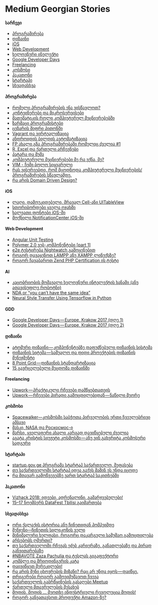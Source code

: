 # Medium Georgian Stories

#### სარჩევი
* [პროგრამირება](#პროგრამირება)
* [დიზაინი](#დიზაინი)
* [iOS](#ios)
* [Web Development](#web-development)
* [ხელოვნური ინელექტი](#ai)
* [Google Developer Days](#gdd)
* [Freelancing](#freelancing)
* [კოსმოსი](#კოსმოსი)
* [ჰაკათონი](#ჰაკათონი)
* [სტარტაპი](#სტარტაპი)
* [სხვადასხვა](#სხვადასხვა)

#### პროგრამირება
* [რომელი პროგრამირების ენა ვისწავლოთ?](https://medium.com/@gmamaladze/%E1%83%A0%E1%83%9D%E1%83%9B%E1%83%94%E1%83%9A%E1%83%98-%E1%83%9E%E1%83%A0%E1%83%9D%E1%83%92%E1%83%A0%E1%83%90%E1%83%9B%E1%83%98%E1%83%A0%E1%83%94%E1%83%91%E1%83%98%E1%83%A1-%E1%83%94%E1%83%9C%E1%83%90-%E1%83%95%E1%83%98%E1%83%A1%E1%83%AC%E1%83%90%E1%83%95%E1%83%9A%E1%83%9D%E1%83%97-cce1a4974ce1)
* [კონტეინერები და მიკროსერვისები](https://medium.com/@fircx/%E1%83%99%E1%83%9D%E1%83%9C%E1%83%A2%E1%83%94%E1%83%98%E1%83%9C%E1%83%94%E1%83%A0%E1%83%94%E1%83%91%E1%83%98-%E1%83%93%E1%83%90-%E1%83%9B%E1%83%98%E1%83%99%E1%83%A0%E1%83%9D%E1%83%A1%E1%83%94%E1%83%A0%E1%83%95%E1%83%98%E1%83%A1%E1%83%94%E1%83%91%E1%83%98-6d86529c49cb)
* [მათემატიკის როლი კომპიუტერულ მეცნიერებებში](https://medium.com/@getsadzee/%E1%83%9B%E1%83%90%E1%83%97%E1%83%94%E1%83%9B%E1%83%90%E1%83%A2%E1%83%98%E1%83%99%E1%83%98%E1%83%A1-%E1%83%A0%E1%83%9D%E1%83%9A%E1%83%98-%E1%83%99%E1%83%9D%E1%83%9B%E1%83%9E%E1%83%98%E1%83%A3%E1%83%A2%E1%83%94%E1%83%A0%E1%83%A3%E1%83%9A-%E1%83%9B%E1%83%94%E1%83%AA%E1%83%9C%E1%83%98%E1%83%94%E1%83%A0%E1%83%94%E1%83%91%E1%83%94%E1%83%91%E1%83%A8%E1%83%98-53d1bba6e90a)
* [ზარმაცი პროგრამისტები](https://medium.com/@stichoza/-4e7a2373fd08)
* [ცეზარის შიფრი პითონში](https://medium.com/@fircx/%E1%83%AA%E1%83%94%E1%83%96%E1%83%90%E1%83%A0%E1%83%98%E1%83%A1-%E1%83%A8%E1%83%98%E1%83%A4%E1%83%A0%E1%83%98-%E1%83%9E%E1%83%98%E1%83%97%E1%83%9D%E1%83%9C%E1%83%A8%E1%83%98-2fa1d2761e89)
* [Vagrant და ვირტუალიზაცია](https://medium.com/@fircx/vagrant-%E1%83%93%E1%83%90-%E1%83%95%E1%83%98%E1%83%A0%E1%83%A2%E1%83%A3%E1%83%90%E1%83%9A%E1%83%98%E1%83%96%E1%83%90%E1%83%AA%E1%83%98%E1%83%90-b3823bcdb08e)
* [ანდროიდის ბილდის ავტომატიზაცია](https://medium.com/@fircx/%E1%83%90%E1%83%9C%E1%83%93%E1%83%A0%E1%83%9D%E1%83%98%E1%83%93%E1%83%98%E1%83%A1-%E1%83%91%E1%83%98%E1%83%9A%E1%83%93%E1%83%98%E1%83%A1-%E1%83%90%E1%83%95%E1%83%A2%E1%83%9D%E1%83%9B%E1%83%90%E1%83%A2%E1%83%98%E1%83%96%E1%83%90%E1%83%AA%E1%83%98%E1%83%90-5ecefa56cb6a)
* [FP ახალი გზა პროგრამირებაში რომელიც ძველია #1](https://medium.com/@safareli/fp-1-9ac44f1b589f)
* [R, Excel და ქართული არჩევნები](https://medium.com/@gmamaladze/r-excel-%E1%83%93%E1%83%90-%E1%83%A5%E1%83%90%E1%83%A0%E1%83%97%E1%83%A3%E1%83%9A%E1%83%98-%E1%83%90%E1%83%A0%E1%83%A9%E1%83%94%E1%83%95%E1%83%9C%E1%83%94%E1%83%91%E1%83%98-2d613e4b166e)
* [პატარა და მუშა](https://medium.com/@gtkesh/ac8fa802f11f)
* [კომპიუტერული მეცნიერებები მე რა ვქნა, მე?](https://medium.com/@gtkesh/fba5979b180a)
* [VIM - ჩემი ბოლო სიყვარული](https://medium.com/ka-ge/vim-%E1%83%A9%E1%83%94%E1%83%9B%E1%83%98-%E1%83%91%E1%83%9D%E1%83%9A%E1%83%9D-%E1%83%A1%E1%83%98%E1%83%A7%E1%83%95%E1%83%90%E1%83%A0%E1%83%A3%E1%83%9A%E1%83%98-b3b2dd64d19c)
* [რას ვისურვებდი, რომ მცოდნოდა კომპიუტერული მეცნიერების/პროგრამირების სწავლამდე.](https://medium.com/@tornikegomareli_77607/%E1%83%A0%E1%83%90%E1%83%A1-%E1%83%95%E1%83%98%E1%83%A1%E1%83%A3%E1%83%A0%E1%83%95%E1%83%94%E1%83%91%E1%83%93%E1%83%98-%E1%83%A0%E1%83%9D%E1%83%9B-%E1%83%9B%E1%83%AA%E1%83%9D%E1%83%93%E1%83%9C%E1%83%9D%E1%83%93%E1%83%90-%E1%83%99%E1%83%9D%E1%83%9B%E1%83%9E%E1%83%98%E1%83%A3%E1%83%A2%E1%83%94%E1%83%A0%E1%83%A3%E1%83%9A%E1%83%98-%E1%83%9B%E1%83%94%E1%83%AA%E1%83%9C%E1%83%98%E1%83%94%E1%83%A0%E1%83%94%E1%83%91%E1%83%98%E1%83%A1-%E1%83%9E%E1%83%A0%E1%83%9D%E1%83%92%E1%83%A0%E1%83%90%E1%83%9B%E1%83%98%E1%83%A0%E1%83%94%E1%83%91%E1%83%98%E1%83%A1-%E1%83%A1%E1%83%AC%E1%83%90%E1%83%95%E1%83%9A%E1%83%90%E1%83%9B%E1%83%93%E1%83%94-6a5170fbd4c8)
* [რა არის Domain Driven Design?](https://medium.com/@ggdvalishvili/%E1%83%A0%E1%83%90-%E1%83%90%E1%83%A0%E1%83%98%E1%83%A1-domain-driven-design-5f5a551346b1)


#### iOS
* [ლაღი, დამოუკიდებელი, მრავალ Cell-ანი UITableView](https://medium.com/@sh.ioramashvili/%E1%83%9A%E1%83%90%E1%83%A6%E1%83%98-%E1%83%93%E1%83%90%E1%83%9B%E1%83%9D%E1%83%A3%E1%83%99%E1%83%98%E1%83%93%E1%83%94%E1%83%91%E1%83%94%E1%83%9A%E1%83%98-%E1%83%9B%E1%83%A0%E1%83%90%E1%83%95%E1%83%90%E1%83%9A-cell-%E1%83%90%E1%83%9C%E1%83%98-uitableview-1b2c80ce14b8)
* [სთორიბორდები ყველა ოჯახში](https://medium.com/@sh.ioramashvili/%E1%83%A1%E1%83%97%E1%83%9D%E1%83%A0%E1%83%98%E1%83%91%E1%83%9D%E1%83%A0%E1%83%93%E1%83%94%E1%83%91%E1%83%98-%E1%83%A7%E1%83%95%E1%83%94%E1%83%9A%E1%83%90-%E1%83%9D%E1%83%AF%E1%83%90%E1%83%AE%E1%83%A8%E1%83%98-b04eb9823db7)
* [ხალვათი ფონტები iOS-ში](https://medium.com/@sh.ioramashvili/%E1%83%AE%E1%83%90%E1%83%9A%E1%83%95%E1%83%90%E1%83%97%E1%83%98-%E1%83%A4%E1%83%9D%E1%83%9C%E1%83%A2%E1%83%94%E1%83%91%E1%83%98-ios-%E1%83%A8%E1%83%98-e8b98d882a2f)
* [მოქნილი NotificationCenter iOS-ში](https://medium.com/@sh.ioramashvili/%E1%83%9B%E1%83%9D%E1%83%A5%E1%83%9C%E1%83%98%E1%83%9A%E1%83%98-notificationcenter-%E1%83%98-d8983a7a5d89)

#### Web Development
* [Angular Unit Testing](https://medium.com/@apolonpachulia/angular-unit-testing-57f766c104b3)
* [Polymer 2.0 ვებ-კომპონენტები [part 1]](https://medium.com/@apolonpachulia/polymer-2-0-%E1%83%95%E1%83%94%E1%83%91-%E1%83%99%E1%83%9D%E1%83%9B%E1%83%9E%E1%83%9D%E1%83%9C%E1%83%94%E1%83%9C%E1%83%A2%E1%83%94%E1%83%91%E1%83%98-part-1-e5410f00e852)
* [e2e ტესტირება Nightwatch გამოყენებით](https://medium.com/@apolonpachulia/e2e-%E1%83%A2%E1%83%94%E1%83%A1%E1%83%A2%E1%83%98%E1%83%A0%E1%83%94%E1%83%91%E1%83%90-nightwatch-%E1%83%92%E1%83%90%E1%83%9B%E1%83%9D%E1%83%A7%E1%83%94%E1%83%9C%E1%83%94%E1%83%91%E1%83%98%E1%83%97-fa192909a5f7)
* [როგორ დავაყენოთ LAMPP ანუ XAMPP ლინუქსზე?](https://medium.com/@gigamania/%E1%83%A0%E1%83%9D%E1%83%92%E1%83%9D%E1%83%A0-%E1%83%93%E1%83%90%E1%83%95%E1%83%90%E1%83%A7%E1%83%94%E1%83%9C%E1%83%9D%E1%83%97-lampp-%E1%83%9A%E1%83%98%E1%83%9C%E1%83%A3%E1%83%A5%E1%83%A1%E1%83%96%E1%83%94-6ff4c319316)
* [როგორ ჩავაბაროთ Zend PHP Certification ის ტესტი](https://medium.com/@niko.peikrishvili/%E1%83%A0%E1%83%9D%E1%83%92%E1%83%9D%E1%83%A0-%E1%83%A9%E1%83%90%E1%83%95%E1%83%90%E1%83%91%E1%83%90%E1%83%A0%E1%83%9D%E1%83%97-zend-php-certification-%E1%83%98%E1%83%A1-%E1%83%A2%E1%83%94%E1%83%A1%E1%83%A2%E1%83%98-c2e1c5626512)

#### AI
* [კაცობრიობის მომავალი ხელოვნური ინტელექტის ხანაში (ანუ ათავისუფლე რობოტნი)](https://medium.com/@gmamaladze/%E1%83%99%E1%83%90%E1%83%AA%E1%83%9D%E1%83%91%E1%83%A0%E1%83%98%E1%83%9D%E1%83%91%E1%83%98%E1%83%A1-%E1%83%9B%E1%83%9D%E1%83%9B%E1%83%90%E1%83%95%E1%83%90%E1%83%9A%E1%83%98-%E1%83%AE%E1%83%94%E1%83%9A%E1%83%9D%E1%83%95%E1%83%9C%E1%83%A3%E1%83%A0%E1%83%98-%E1%83%98%E1%83%9C%E1%83%A2%E1%83%94%E1%83%9A%E1%83%94%E1%83%A5%E1%83%A2%E1%83%98%E1%83%A1-%E1%83%AE%E1%83%90%E1%83%9C%E1%83%90%E1%83%A8%E1%83%98-%E1%83%90%E1%83%9C%E1%83%A3-%E1%83%90%E1%83%97%E1%83%90%E1%83%95%E1%83%98%E1%83%A1%E1%83%A3%E1%83%A4%E1%83%9A%E1%83%94-%E1%83%A0%E1%83%9D%E1%83%91%E1%83%9D%E1%83%A2%E1%83%9C%E1%83%98-8090d1562b12)
* [NDA or “you can’t have the same idea”](https://medium.com/@lukachkhetiani/nda-or-you-cant-have-the-same-idea-b4419f184a67)
* [Neural Style Transfer Using Tensorflow in Python](https://medium.com/coinmonks/neural-style-transfer-using-tensorflow-in-python-499b39084827)

#### GDD
* [Google Developer Days — Europe, Krakow 2017 (დღე 1)](https://medium.com/emoney-engineering/google-developer-days-europe-krakow-2017-%E1%83%93%E1%83%A6%E1%83%94-1-8397cca96bb6)
* [Google Developer Days — Europe, Krakow 2017 (დღე 2)](https://medium.com/emoney-engineering/google-developer-days-europe-krakow-2017-%E1%83%93%E1%83%A6%E1%83%94-2-9acf56722488)


#### დიზაინი
* [ატომური დიზაინი — კომპონენტებზე დაფუძნებული დიზაინის სისტემა](https://medium.com/@sanikidze/%E1%83%90%E1%83%A2%E1%83%9D%E1%83%9B%E1%83%A3%E1%83%A0%E1%83%98-%E1%83%93%E1%83%98%E1%83%96%E1%83%90%E1%83%98%E1%83%9C%E1%83%98-%E1%83%99%E1%83%9D%E1%83%9B%E1%83%9E%E1%83%9D%E1%83%9C%E1%83%94%E1%83%9C%E1%83%A2%E1%83%94%E1%83%91%E1%83%96%E1%83%94-%E1%83%93%E1%83%90%E1%83%A4%E1%83%A3%E1%83%AB%E1%83%9C%E1%83%94%E1%83%91%E1%83%A3%E1%83%9A%E1%83%98-%E1%83%93%E1%83%98%E1%83%96%E1%83%90%E1%83%98%E1%83%9C%E1%83%98%E1%83%A1-%E1%83%A1%E1%83%98%E1%83%A1%E1%83%A2%E1%83%94%E1%83%9B%E1%83%90-e9ce10acb9f2)
* [დიზაინის სიტემა — საშუალო და დიდი პროექტების დიზაინის მენეჯმენტი](https://medium.com/@sanikidze/%E1%83%93%E1%83%98%E1%83%96%E1%83%90%E1%83%98%E1%83%9C%E1%83%98%E1%83%A1-%E1%83%A1%E1%83%98%E1%83%A2%E1%83%94%E1%83%9B%E1%83%90-%E1%83%A1%E1%83%90%E1%83%A8%E1%83%A3%E1%83%90%E1%83%9A%E1%83%9D-%E1%83%93%E1%83%90-%E1%83%93%E1%83%98%E1%83%93%E1%83%98-%E1%83%9E%E1%83%A0%E1%83%9D%E1%83%94%E1%83%A5%E1%83%A2%E1%83%94%E1%83%91%E1%83%98%E1%83%A1-%E1%83%93%E1%83%98%E1%83%96%E1%83%90%E1%83%98%E1%83%9C%E1%83%98%E1%83%A1-%E1%83%9B%E1%83%94%E1%83%9C%E1%83%94%E1%83%AF%E1%83%9B%E1%83%94%E1%83%9C%E1%83%A2%E1%83%98-7c79fb47ed17)
* [8 Point Grid — დიზაინის სტანდარტიზაცია](https://medium.com/@sanikidze/8-point-grid-%E1%83%93%E1%83%98%E1%83%96%E1%83%90%E1%83%98%E1%83%9C%E1%83%98%E1%83%A1-%E1%83%A1%E1%83%A2%E1%83%90%E1%83%9C%E1%83%93%E1%83%90%E1%83%A0%E1%83%A2%E1%83%98%E1%83%96%E1%83%90%E1%83%AA%E1%83%98%E1%83%90-e962e22a693b)
* [15 გავრცელებული შეცდომა დიზაინში](https://medium.com/@mbadalov/15-%E1%83%92%E1%83%90%E1%83%95%E1%83%A0%E1%83%AA%E1%83%94%E1%83%9A%E1%83%94%E1%83%91%E1%83%A3%E1%83%9A%E1%83%98-%E1%83%A8%E1%83%94%E1%83%AA%E1%83%93%E1%83%9D%E1%83%9B%E1%83%90-%E1%83%93%E1%83%98%E1%83%96%E1%83%90%E1%83%98%E1%83%9C%E1%83%A8%E1%83%98-a3b7338bff52)

#### Freelancing
* [Upwork — პრაქტიკული რჩევები დამწყებთათვის](https://medium.com/@bumbeishvili/upwork-%E1%83%9E%E1%83%A0%E1%83%90%E1%83%A5%E1%83%A2%E1%83%98%E1%83%99%E1%83%A3%E1%83%9A%E1%83%98-%E1%83%A0%E1%83%A9%E1%83%94%E1%83%95%E1%83%94%E1%83%91%E1%83%98-%E1%83%93%E1%83%90%E1%83%9B%E1%83%AC%E1%83%A7%E1%83%94%E1%83%91%E1%83%97%E1%83%90%E1%83%97%E1%83%95%E1%83%98%E1%83%A1-7ea96920befd)
* [Upwork — რჩევები პირადი გამოცდილებიდან — ნაწილი მეორე](https://medium.com/@bumbeishvili/upwork-advices-part-2-736d59c3a8e0?fbclid=IwAR0zw1ng5BzGiDif8u30FOBJQn6mx1hfpSms2jpmCr1UCLJ2w8TTWNE7kD4)

#### კოსმოსი
* [Spacewalker—კოსმოსში საბჭოთა პირველობის ერთი ჩვეულებრივი ამბავი](https://medium.com/@gmamaladze/spacewalker-%E1%83%99%E1%83%9D%E1%83%9B%E1%83%9D%E1%83%A1%E1%83%A8%E1%83%98-%E1%83%A1%E1%83%90%E1%83%91%E1%83%AD%E1%83%9D%E1%83%97%E1%83%90-%E1%83%9E%E1%83%98%E1%83%A0%E1%83%95%E1%83%94%E1%83%9A%E1%83%9D%E1%83%91%E1%83%98%E1%83%A1-%E1%83%94%E1%83%A0%E1%83%97%E1%83%98-%E1%83%A9%E1%83%95%E1%83%94%E1%83%A3%E1%83%9A%E1%83%94%E1%83%91%E1%83%A0%E1%83%98%E1%83%95%E1%83%98-%E1%83%90%E1%83%9B%E1%83%91%E1%83%90%E1%83%95%E1%83%98-2fdf1aa62d4c)
* [მასკი, NASA და Роскосмос-ი](https://medium.com/@gmamaladze/%E1%83%9B%E1%83%90%E1%83%A1%E1%83%99%E1%83%98-nasa-%E1%83%93%E1%83%90-%D1%80%D0%BE%D1%81%D0%BA%D0%BE%D1%81%D0%BC%D0%BE%D1%81-%E1%83%98%E1%83%A1-%E1%83%93%E1%83%90%E1%83%A1%E1%83%90%E1%83%A1%E1%83%A0%E1%83%A3%E1%83%9A%E1%83%98-a8c2f53a0273)
* [მარსი, ყველაფერი ახალი კარგად დავიწყებული ძველია](https://medium.com/@gmamaladze/%E1%83%9B%E1%83%90%E1%83%A0%E1%83%A1%E1%83%98-%E1%83%A7%E1%83%95%E1%83%94%E1%83%9A%E1%83%90%E1%83%A4%E1%83%94%E1%83%A0%E1%83%98-%E1%83%90%E1%83%AE%E1%83%90%E1%83%9A%E1%83%98-%E1%83%99%E1%83%90%E1%83%A0%E1%83%92%E1%83%90%E1%83%93-%E1%83%93%E1%83%90%E1%83%95%E1%83%98%E1%83%AC%E1%83%A7%E1%83%94%E1%83%91%E1%83%A3%E1%83%9A%E1%83%98-%E1%83%AB%E1%83%95%E1%83%94%E1%83%9A%E1%83%98%E1%83%90-ea16aa1c7a56)
* [აგატა კრისტის სიუჟეტი კოსმოსში — ანუ ვინ გახვრიტა კოსმოსური სადგური](https://medium.com/@gmamaladze/%E1%83%90%E1%83%92%E1%83%90%E1%83%A2%E1%83%90-%E1%83%99%E1%83%A0%E1%83%98%E1%83%A1%E1%83%A2%E1%83%98%E1%83%A1-%E1%83%A1%E1%83%98%E1%83%A3%E1%83%9F%E1%83%94%E1%83%A2%E1%83%98-%E1%83%99%E1%83%9D%E1%83%A1%E1%83%9B%E1%83%9D%E1%83%A1%E1%83%A8%E1%83%98-%E1%83%90%E1%83%9C%E1%83%A3-%E1%83%95%E1%83%98%E1%83%9C-%E1%83%92%E1%83%90%E1%83%AE%E1%83%95%E1%83%A0%E1%83%98%E1%83%A2%E1%83%90-%E1%83%99%E1%83%9D%E1%83%A1%E1%83%9B%E1%83%9D%E1%83%A1%E1%83%A3%E1%83%A0%E1%83%98-%E1%83%A1%E1%83%90%E1%83%93%E1%83%92%E1%83%A3%E1%83%A0%E1%83%98-aea42357195) 

#### სტარტაპი
* [startup.gov.ge პროგრამა სტარტაპ საქართველო, შეფასება](https://medium.com/@gtabidze/startup-gov-ge-%E1%83%9E%E1%83%A0%E1%83%9D%E1%83%92%E1%83%A0%E1%83%90%E1%83%9B%E1%83%90-%E1%83%A1%E1%83%A2%E1%83%90%E1%83%A0%E1%83%A2%E1%83%90%E1%83%9E-%E1%83%A1%E1%83%90%E1%83%A5%E1%83%90%E1%83%A0%E1%83%97%E1%83%95%E1%83%94%E1%83%9A%E1%83%9D-%E1%83%A8%E1%83%94%E1%83%A4%E1%83%90%E1%83%A1%E1%83%94%E1%83%91%E1%83%90-14b27e7c9ee2)
* [თუ საქართველოში სტარტაპ იდეა გაქვს მაშინ ეს უნდა იცოდე](https://medium.com/@gtabidze/%E1%83%97%E1%83%A3-%E1%83%A1%E1%83%90%E1%83%A5%E1%83%90%E1%83%A0%E1%83%97%E1%83%95%E1%83%94%E1%83%9A%E1%83%9D%E1%83%A8%E1%83%98-%E1%83%A1%E1%83%A2%E1%83%90%E1%83%A0%E1%83%A2%E1%83%90%E1%83%9E-%E1%83%98%E1%83%93%E1%83%94%E1%83%90-%E1%83%92%E1%83%90%E1%83%A5%E1%83%95%E1%83%A1-%E1%83%9B%E1%83%90%E1%83%A8%E1%83%98%E1%83%9C-%E1%83%94%E1%83%A1-%E1%83%A3%E1%83%9C%E1%83%93%E1%83%90-%E1%83%98%E1%83%AA%E1%83%9D%E1%83%93%E1%83%94-625c9fd279ec)
* [რა მთავარ გამოწვევებზე ვართ სტარტაპ საკითხებში](https://medium.com/@gtabidze/%E1%83%A0%E1%83%90-%E1%83%9B%E1%83%97%E1%83%90%E1%83%95%E1%83%90%E1%83%A0-%E1%83%92%E1%83%90%E1%83%9B%E1%83%9D%E1%83%AC%E1%83%95%E1%83%94%E1%83%95%E1%83%94%E1%83%91%E1%83%96%E1%83%94-%E1%83%95%E1%83%90%E1%83%A0%E1%83%97-%E1%83%A1%E1%83%A2%E1%83%90%E1%83%A0%E1%83%A2%E1%83%90%E1%83%9E-%E1%83%A1%E1%83%90%E1%83%99%E1%83%98%E1%83%97%E1%83%AE%E1%83%94%E1%83%91%E1%83%A8%E1%83%98-ca472c9719a5)

#### ჰაკათონი
* [Vizhack 2018: იდეები, ადრენალინი, გამარჯვებულები!](https://medium.com/@ForSet/vizhack-2018-%E1%83%98%E1%83%93%E1%83%94%E1%83%94%E1%83%91%E1%83%98-%E1%83%90%E1%83%93%E1%83%A0%E1%83%94%E1%83%9C%E1%83%90%E1%83%9A%E1%83%98%E1%83%9C%E1%83%98-%E1%83%92%E1%83%90%E1%83%9B%E1%83%90%E1%83%A0%E1%83%AF%E1%83%95%E1%83%94%E1%83%91%E1%83%A3%E1%83%9A%E1%83%94%E1%83%91%E1%83%98-e3f214a83e32)
* [15–17 ნოემბერს DataFest Tbilisi გაიმართება](https://medium.com/@ForSet/15-17-%E1%83%9C%E1%83%9D%E1%83%94%E1%83%9B%E1%83%91%E1%83%94%E1%83%A0%E1%83%A1-datafest-tbilisi-%E1%83%92%E1%83%90%E1%83%98%E1%83%9B%E1%83%90%E1%83%A0%E1%83%97%E1%83%94%E1%83%91%E1%83%90-2f7161a3189a)


#### სხვადასხვა
* [ორი ქალაქის ისტორია ანუ ჩინეთიდან პომპეიმდე](https://medium.com/@gmamaladze/%E1%83%9D%E1%83%A0%E1%83%98-%E1%83%A5%E1%83%90%E1%83%9A%E1%83%90%E1%83%A5%E1%83%98%E1%83%A1-%E1%83%98%E1%83%A1%E1%83%A2%E1%83%9D%E1%83%A0%E1%83%98%E1%83%90-%E1%83%90%E1%83%9C%E1%83%A3-%E1%83%A9%E1%83%98%E1%83%9C%E1%83%94%E1%83%97%E1%83%98%E1%83%93%E1%83%90%E1%83%9C-%E1%83%9E%E1%83%9D%E1%83%9B%E1%83%9E%E1%83%94%E1%83%98%E1%83%9B%E1%83%93%E1%83%94-ff9c591fd51a)
* [შენჯენი—ჩინეთის სილიკონის ველი](https://medium.com/@gmamaladze/%E1%83%A8%E1%83%94%E1%83%9C%E1%83%AF%E1%83%94%E1%83%9C%E1%83%98-%E1%83%A9%E1%83%98%E1%83%9C%E1%83%94%E1%83%97%E1%83%98%E1%83%A1-%E1%83%A1%E1%83%98%E1%83%9A%E1%83%98%E1%83%99%E1%83%9D%E1%83%9C%E1%83%98%E1%83%A1-%E1%83%95%E1%83%94%E1%83%9A%E1%83%98-16568ce139bb)
* [მინიმალური ხელფასი, როგორც დაკარგული სამუშაო გამოცდილება](https://medium.com/@mirianbezhitashvili/%E1%83%9B%E1%83%98%E1%83%9C%E1%83%98%E1%83%9B%E1%83%90%E1%83%9A%E1%83%A3%E1%83%A0%E1%83%98-%E1%83%AE%E1%83%94%E1%83%9A%E1%83%A4%E1%83%90%E1%83%A1%E1%83%98-%E1%83%A0%E1%83%9D%E1%83%92%E1%83%9D%E1%83%A0%E1%83%AA-%E1%83%93%E1%83%90%E1%83%99%E1%83%90%E1%83%A0%E1%83%92%E1%83%A3%E1%83%9A%E1%83%98-%E1%83%A1%E1%83%90%E1%83%9B%E1%83%A3%E1%83%A8%E1%83%90%E1%83%9D-%E1%83%92%E1%83%90%E1%83%9B%E1%83%9D%E1%83%AA%E1%83%93%E1%83%98%E1%83%9A%E1%83%94%E1%83%91%E1%83%90-66410ccba5a5)
* [არსებობს ღმერთი?](https://medium.com/@gtkesh/-a9c32f3eac29)
* [თუ საქართველოში რჩევას ეძებ კარიერაზე, განათლებაზე და პირად განვითარებაზე](https://medium.com/@gtabidze/%E1%83%97%E1%83%A3-%E1%83%A1%E1%83%90%E1%83%A5%E1%83%90%E1%83%A0%E1%83%97%E1%83%95%E1%83%94%E1%83%9A%E1%83%9D%E1%83%A8%E1%83%98-%E1%83%A0%E1%83%A9%E1%83%94%E1%83%95%E1%83%90%E1%83%A1-%E1%83%94%E1%83%AB%E1%83%94%E1%83%91-%E1%83%93%E1%83%90%E1%83%A1%E1%83%90%E1%83%A5%E1%83%9B%E1%83%94%E1%83%91%E1%83%90%E1%83%96%E1%83%94-%E1%83%92%E1%83%90%E1%83%9C%E1%83%90%E1%83%97%E1%83%9A%E1%83%94%E1%83%91%E1%83%90%E1%83%96%E1%83%94-%E1%83%93%E1%83%90-%E1%83%9E%E1%83%98%E1%83%A0%E1%83%90%E1%83%93-%E1%83%92%E1%83%90%E1%83%9C%E1%83%95%E1%83%98%E1%83%97%E1%83%90%E1%83%A0%E1%83%94%E1%83%91%E1%83%90%E1%83%96%E1%83%94-8e0e6f84b446)
* [#NBAVOTE Zaza Pachulia და ტესლას გიგაფექტორი](https://medium.com/@gmamaladze/nbavote-zaza-pachulia-%E1%83%93%E1%83%90-%E1%83%A2%E1%83%94%E1%83%A1%E1%83%9A%E1%83%90%E1%83%A1-%E1%83%92%E1%83%98%E1%83%92%E1%83%90%E1%83%A4%E1%83%94%E1%83%A5%E1%83%A2%E1%83%9D%E1%83%A0%E1%83%98-ef2d637903f1)
* [კომბლე და შრიოდინგერის კატა](https://medium.com/@gmamaladze/%E1%83%99%E1%83%9D%E1%83%9B%E1%83%91%E1%83%9A%E1%83%94-%E1%83%93%E1%83%90-%E1%83%A8%E1%83%A0%E1%83%98%E1%83%9D%E1%83%93%E1%83%98%E1%83%9C%E1%83%92%E1%83%94%E1%83%A0%E1%83%98%E1%83%A1-%E1%83%99%E1%83%90%E1%83%A2%E1%83%90-1a344cf0a1d2)
* [დაივიწყეთ შერეკილები!](https://medium.com/@gmamaladze/%E1%83%93%E1%83%90%E1%83%98%E1%83%95%E1%83%98%E1%83%AC%E1%83%A7%E1%83%94%E1%83%97-%E1%83%A8%E1%83%94%E1%83%A0%E1%83%94%E1%83%99%E1%83%98%E1%83%9A%E1%83%94%E1%83%91%E1%83%98-19a2bc89744d)
* [რა არის შენი ცხოვრების მიზანი?  რაც არ უნდა იყოს — დაიწყე. ](https://medium.com/@gtkesh/bfc9a71f407d)
* [თრიგერები როგორ გამოვიმუშავოთ ჩვევა](https://medium.com/@gtkesh/-ba9252a2c4e0)
* [საქართველოს გაბრწყინების გასაღები Meetup](https://medium.com/@safareli/meetup-4a8d78c31f6f)
* [ქართული მთავრულების შესახებ](https://medium.com/@georgegach/%E1%83%A5%E1%83%90%E1%83%A0%E1%83%97%E1%83%A3%E1%83%9A%E1%83%98-%E1%83%9B%E1%83%97%E1%83%90%E1%83%95%E1%83%A0%E1%83%A3%E1%83%9A%E1%83%94%E1%83%91%E1%83%98%E1%83%A1-%E1%83%A8%E1%83%94%E1%83%A1%E1%83%90%E1%83%AE%E1%83%94%E1%83%91-5c2d376ff3ac)
* [მოდის, მოდის … მეოთხე ინდუსტრიული რევოლუცია მოდის!](https://medium.com/@gmamaladze/%E1%83%9B%E1%83%9D%E1%83%93%E1%83%98%E1%83%A1-%E1%83%9B%E1%83%9D%E1%83%93%E1%83%98%E1%83%A1-%E1%83%9B%E1%83%94%E1%83%9D%E1%83%97%E1%83%AE%E1%83%94-%E1%83%98%E1%83%9C%E1%83%93%E1%83%A3%E1%83%A1%E1%83%A2%E1%83%A0%E1%83%98%E1%83%A3%E1%83%9A%E1%83%98-%E1%83%A0%E1%83%94%E1%83%95%E1%83%9D%E1%83%9A%E1%83%A3%E1%83%AA%E1%83%98%E1%83%90-%E1%83%9B%E1%83%9D%E1%83%93%E1%83%98%E1%83%A1-7926e78383fc)
* [როგორ განვათავსოთ პროდუქტი Amazon-ზე?](https://medium.com/@koba_18552/%E1%83%A0%E1%83%9D%E1%83%92%E1%83%9D%E1%83%A0-%E1%83%92%E1%83%90%E1%83%9C%E1%83%95%E1%83%90%E1%83%97%E1%83%90%E1%83%95%E1%83%A1%E1%83%9D%E1%83%97-%E1%83%9E%E1%83%A0%E1%83%9D%E1%83%93%E1%83%A3%E1%83%A5%E1%83%A2%E1%83%98-amazon-%E1%83%96%E1%83%94-909af494d818)
